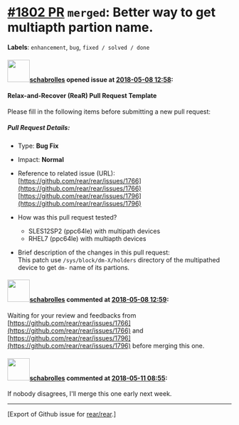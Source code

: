 [\#1802 PR](https://github.com/rear/rear/pull/1802) `merged`: Better way to get multiapth partion name.
=======================================================================================================

**Labels**: `enhancement`, `bug`, `fixed / solved / done`

#### <img src="https://avatars.githubusercontent.com/u/19491077?u=0021b16ab426902cbe676f6831f41607bbe4d441&v=4" width="50">[schabrolles](https://github.com/schabrolles) opened issue at [2018-05-08 12:58](https://github.com/rear/rear/pull/1802):

#### Relax-and-Recover (ReaR) Pull Request Template

Please fill in the following items before submitting a new pull request:

##### Pull Request Details:

-   Type: **Bug Fix**

-   Impact: **Normal**

-   Reference to related issue (URL):  
    [https://github.com/rear/rear/issues/1766](https://github.com/rear/rear/issues/1766)  
    [https://github.com/rear/rear/issues/1796](https://github.com/rear/rear/issues/1796)

-   How was this pull request tested?

    -   SLES12SP2 (ppc64le) with multipath devices
    -   RHEL7 (ppc64le) with multiapth devices

-   Brief description of the changes in this pull request:  
    This patch use `/sys/block/dm-X/holders` directory of the
    multipathed device to get `dm-` name of its partions.

#### <img src="https://avatars.githubusercontent.com/u/19491077?u=0021b16ab426902cbe676f6831f41607bbe4d441&v=4" width="50">[schabrolles](https://github.com/schabrolles) commented at [2018-05-08 12:59](https://github.com/rear/rear/pull/1802#issuecomment-387393793):

Waiting for your review and feedbacks from
[https://github.com/rear/rear/issues/1766](https://github.com/rear/rear/issues/1766)
and
[https://github.com/rear/rear/issues/1796](https://github.com/rear/rear/issues/1796)
before merging this one.

#### <img src="https://avatars.githubusercontent.com/u/19491077?u=0021b16ab426902cbe676f6831f41607bbe4d441&v=4" width="50">[schabrolles](https://github.com/schabrolles) commented at [2018-05-11 08:55](https://github.com/rear/rear/pull/1802#issuecomment-388304355):

If nobody disagrees, I'll merge this one early next week.

------------------------------------------------------------------------

\[Export of Github issue for
[rear/rear](https://github.com/rear/rear).\]

